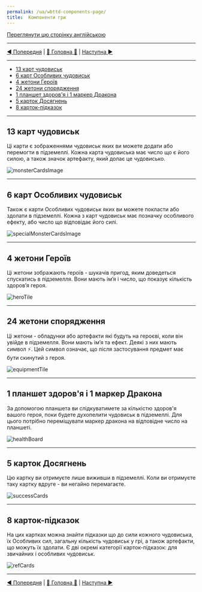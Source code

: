 ```yaml
---
permalink: /ua/wbttd-components-page/
title:  Компоненти гри
---
```


[Переглянути цю сторінку англійською](../en/ComponentPage.md)

***

[◄ Попередня](IndexPage.md) | [🚪 Головна 🚪](IndexPage.md) | [Наступна ►](GameSetupPage.md)

***

* [13 карт чудовиськ](#13-карт-чудовиськ)
* [6 карт Особливих чудовиськ](#6-карт-особливих-чудовиськ)
* [4 жетони Героїв](#4-жетони-героїв)
* [24 жетони спорядження](#24-жетони-спорядження)
* [1 планшет здоров'я і 1 маркер Дракона](#1-планшет-здоровя-і-1-маркер-дракона)
* [5 карток Досягнень](#5-карток-досягнень)
* [8 карток-підказок](#8-карток-підказок)

***

## 13 карт чудовиськ

Ці карти є зображеннями чудовиськ яких ви можете додати або перемогти в підземеллі. Кожна карта чудовиська має число що є його силою, а також значок артефакту, який долає це чудовисько.

![monsterCardsImage]

***

## 6 карт Особливих чудовиськ

Також є карти Особливих чудовиськ яких ви можете покласти або здолати в підземеллі. Кожна з карт чудовиськ має позначку особливого ефекту, або число що відповідає його силі.

![specialMonsterCardsImage]

***

## 4 жетони Героїв

Ці жетони зображають героїв - шукачів пригод, яким доведеться спускатись в підземелля. Вони мають ім’я і число, що показує кількість здоров’я героя.

![heroTile]

***

## 24 жетони спорядження

Ці жетони - обладунки або артефакти які будуть на героєві, коли він увійде в підземелля. Вони мають ім’я та ефект. Деякі з них мають символ ⚡. Цей символ означає, що після застосування предмет має бути скинутий з героя.

![equipmentTile]

***

## 1 планшет здоров'я і 1 маркер Дракона

За допомогою планшета ви слідкуватимете за кількістю здоров'я вашого героя, поки будете духопелити чудовиськ в підземеллі. Для цього потрібно переміщувати маркер дракона на відповідне число на планшеті.

![healthBoard]

***

## 5 карток Досягнень

Цю картку ви отримуєте лише виживши в підземеллі. Коли ви отримуєте таку картку вдруге - ви негайно перемагаєте.

![successCards]

***

## 8 карток-підказок

На цих картках можна знайти підказки що до сили кожного чудовиська, їх Особливих сил, загальну кількість чудовиськ у грі, а також артефакти, що можуть їх здолати. Є дві окремі категорії карток-підказок: для звичайних і особливих чудовиськ.

![refCards]

***

[◄ Попередня](IndexPage.md) | [🚪 Головна 🚪](IndexPage.md) | [Наступна ►](GameSetupPage.md)

<!--Image links ref-->

[monsterCardsImage]: ../../resources/img/monsters.JPG

[specialMonsterCardsImage]: ../../resources/img/specialMonsters.JPG

[heroTile]: ../../resources/img/heroes.JPG

[equipmentTile]: ../../resources/img/equipment.JPG

[healthBoard]: ../../resources/img/board.JPG

[successCards]: ../../resources/img/successCards.JPG

[refCards]: ../../resources/img/refCards.JPG
